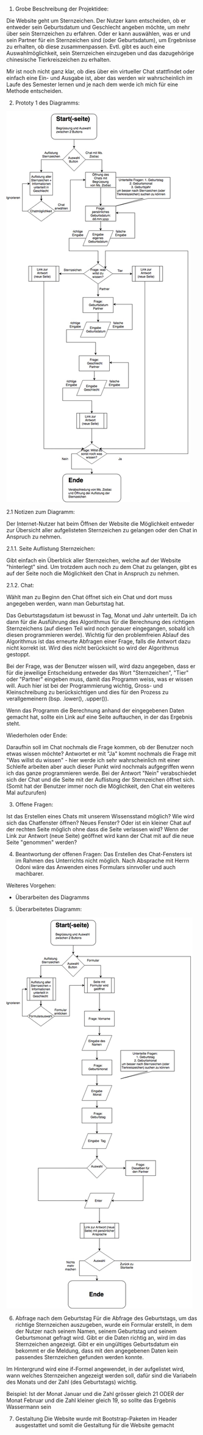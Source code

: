 1. Grobe Beschreibung der Projektidee:

Die Website geht um Sternzeichen.
Der Nutzer kann entscheiden, ob er entweder sein Geburtsdatum und Geschlecht angeben möchte, um mehr über sein Sternzeichen zu erfahren. Oder er kann auswählen, was er und sein Partner für ein Sternzeichen sind (oder Geburtsdatum), um Ergebnisse zu erhalten, ob diese zusammenpassen. Evtl. gibt es auch eine Auswahlmöglichkeit, sein Sternzeichen einzugeben und das dazugehörige chinesische Tierkreiszeichen zu erhalten.

Mir ist noch nicht ganz klar, ob dies über ein virtueller Chat stattfindet oder einfach eine Ein- und Ausgabe ist, aber das werden wir wahrscheinlich im Laufe des Semester lernen und je nach dem werde ich mich für eine Methode entscheiden.


2. Prototy 1 des Diagramms:

![Diagramm zum Aufbau der Website](https://github.com/selmafederl/prog2/blob/master/dokumentation/diagramm_website.jpg "Diagramm 1 Website")

2.1 Notizen zum Diagramm:

Der Internet-Nutzer hat beim Öffnen der Website die Möglichkeit entweder zur Übersicht aller aufgelisteten Sternzeichen zu gelangen oder den Chat in Anspruch zu nehmen.

2.1.1. Seite Auflistung Sternzeichen:

Gibt einfach ein Überblick aller Sternzeichen, welche auf der Website "hinterlegt" sind. Um trotzdem auch noch zu dem Chat zu gelangen, gibt es auf der Seite noch die Möglichkeit den Chat in Anspruch zu nehmen.

2.1.2. Chat:

Wählt man zu Beginn den Chat öffnet sich ein Chat und dort muss angegeben werden, wann man Geburtstag hat.

Das Geburtstagsdatum ist bewusst in Tag, Monat und Jahr unterteilt. Da ich dann für die Ausführung des Algorithmus für die Berechnung des richtigen Sternzeichens (auf diesen Teil wird noch genauer eingegangen, sobald ich diesen programmieren werde). Wichtig für den problemfreien Ablauf des Algorithmus ist das erneurte Abfragen einer Frage, falls die Antwort dazu nicht korrekt ist. Wird dies nicht berücksicht so wird der Algorithmus gestoppt. 

Bei der Frage, was der Benutzer wissen will, wird dazu angegeben, dass er für die jeweilige Entscheidung entweder das Wort "Sternzeichen", "Tier" oder "Partner" eingeben muss, damit das Programm weiss, was er wissen will. Auch hier ist bei der Programmierung wichtig, Gross- und Kleinschreibung zu berücksichtigen und dies für den Prozess zu verallgemeinern (bsp. .lower(), .upper()).

Wenn das Programm die Berechnung anhand der eingegebenen Daten gemacht hat, sollte ein Link auf eine Seite auftauchen, in der das Ergebnis steht.

Wiederholen oder Ende:

Daraufhin soll im Chat nochmals die Frage kommen, ob der Benutzer noch etwas wissen möchte? Antwortet er mit "Ja" kommt nochmals die Frage mit "Was willst du wissen" - hier werde ich sehr wahrscheinlich mit einer Schleife arbeiten aber auch dieser Punkt wird nochmals aufgegriffen wenn ich das ganze programmieren werde. Bei der Antwort "Nein" verabschiedet sich der Chat und die Seite mit der Auflistung der Sternzeichen öffnet sich. (Somit hat der Benutzer immer noch die Möglichkeit, den Chat ein weiteres Mal aufzurufen)

3. Offene Fragen:

Ist das Erstellen eines Chats mit unserem Wissensstand möglich?
Wie wird sich das Chatfenster öffnen? Neues Fenster? Oder ist ein kleiner Chat auf der rechten Seite möglich ohne dass die Seite verlassen wird?
Wenn der Link zur Antwort (neue Seite) geöffnet wird kann der Chat mit auf die neue Seite "genommen" werden? 

4. Beantwortung der offenen Fragen:
Das Erstellen des Chat-Fensters ist im Rahmen des Unterrichts nicht möglich. Nach Absprache mit Herrn Odoni wäre das Anwenden eines Formulars sinnvoller und auch machbarer.

Weiteres Vorgehen:
- Überarbeiten des Diagramms

5. Überarbeitetes Diagramm:

![Diagramm zum Aufbau der Website](https://github.com/selmafederl/prog2/blob/master/dokumentation/diagramm2.jpg "Diagramm 2 Website")

6. Abfrage nach dem Geburtstag
Für die Abfrage des Geburtstags, um das richtige Sternzeichen auszugeben, wurde ein Formular erstellt, in dem der Nutzer nach seinem Namen, seinem Geburtstag und seinem Geburtsmonat gefragt wird. Gibt er die Daten richtig an, wird im das Sternzeichen angezeigt. Gibt er ein ungültiges Geburtsdatum ein bekommt er die Meldung, dass mit den angegebenen Daten kein passendes Sternzeichen gefunden werden konnte.

Im Hintergrund wird eine if-Formel angewendet, in der aufgelistet wird, wann welches Sternzeichen angezeigt werden soll, dafür sind die Variabeln des Monats und der Zahl (des Geburtstags) wichtig. 

Beispiel:
Ist der Monat Januar und die Zahl grösser gleich 21 ODER der Monat Februar und die Zahl kleiner gleich 19, so sollte das Ergebnis Wassermann sein

7. Gestaltung
Die Website wurde mit Bootstrap-Paketen im Header ausgestattet und somit die Gestaltung für die Website gemacht

